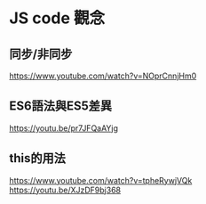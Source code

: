 # JS code 觀念

## 同步/非同步
https://www.youtube.com/watch?v=NOprCnnjHm0
## ES6語法與ES5差異
https://youtu.be/pr7JFQaAYjg
## this的用法
https://www.youtube.com/watch?v=tpheRywjVQk  
https://youtu.be/XJzDF9bj368
